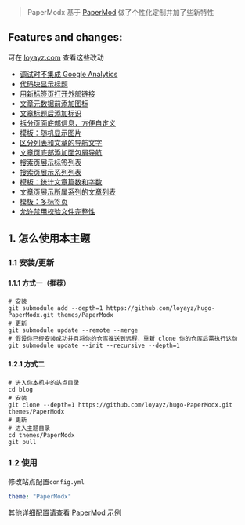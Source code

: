 
> PaperModx 基于 [PaperMod](https://adityatelange.github.io/hugo-PaperMod/) 做了个性化定制并加了些新特性

## Features and changes:

可在 [loyayz.com](https://loyayz.com/tags/paper-modx/) 查看这些改动

- [调试时不集成 Google Analytics](https://loyayz.com/website/220530-hugo-papermodx-add-google-analytics/)
- [代码块显示标题](https://loyayz.com/website/220531-hugo-papermodx-codeblock-show-title/)
- [用新标签页打开外部链接](https://loyayz.com/website/220601-hugo-papermodx-open-external-links-in-a-new-tab/)
- [文章元数据前添加图标](https://loyayz.com/website/220602-hugo-papermodx-post-meta/)
- [文章标题后添加标识](https://loyayz.com/website/220603-hugo-papermodx-sign-title-in-list/)
- [拆分页面底部信息，方便自定义](https://loyayz.com/website/220604-hugo-papermodx-separate-footer/)
- [模板：随机显示图片](https://loyayz.com/website/220606-hugo-papermodx-template-for-random-image/)
- [区分列表和文章的导航文字](https://loyayz.com/website/220607-hugo-papermodx-distinguish-nav/)
- [文章页底部添加面包屑导航](https://loyayz.com/website/220608-hugo-papermodx-breadcrumbs-in-post-footer/)
- [搜索页展示标签列表](https://loyayz.com/website/220609-hugo-papermodx-tags-in-search-page/)
- [搜索页展示系列列表](https://loyayz.com/website/220610-hugo-papermodx-series-in-search-page/)
- [模板：统计文章篇数和字数](https://loyayz.com/website/220611-hugo-papermodx-template-for-calculate-word-count/)
- [文章页展示所属系列的文章列表](https://loyayz.com/website/220612-hugo-papermodx-series-in-post-page/)
- [模板：多标签页](https://loyayz.com/website/220613-hugo-papermodx-support-tabs/)
- [允许禁用校验文件完整性](https://loyayz.com/website/220614-hugo-papermodx-allow-disable-integrity/)

## 1. 怎么使用本主题
### 1.1 安装/更新
#### 1.1.1 方式一（推荐）
```shell
# 安装
git submodule add --depth=1 https://github.com/loyayz/hugo-PaperModx.git themes/PaperModx
# 更新
git submodule update --remote --merge
# 假设你已经安装成功并且将你的仓库推送到远程，重新 clone 你的仓库后需执行这句
git submodule update --init --recursive --depth=1
```
#### 1.2.1 方式二
```shell
# 进入你本机中的站点目录
cd blog
# 安装
git clone --depth=1 https://github.com/loyayz/hugo-PaperModx.git themes/PaperModx
# 更新
# 进入主题目录
cd themes/PaperModx
git pull
```
### 1.2 使用
修改站点配置`config.yml`
```yml
theme: "PaperModx"
```
其他详细配置请查看 [PaperMod 示例](https://github.com/adityatelange/hugo-PaperMod/tree/exampleSite/)
